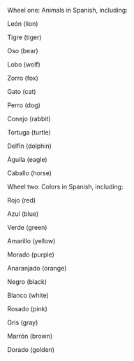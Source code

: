 Wheel one: Animals in Spanish, including: 

León (lion)

Tigre (tiger)

Oso (bear)

Lobo (wolf)

Zorro (fox)

Gato (cat)

Perro (dog)

Conejo (rabbit)

Tortuga (turtle)

Delfín (dolphin)

Águila (eagle)

Caballo (horse)


Wheel two: Colors in Spanish, including:

Rojo (red)

Azul (blue)

Verde (green)

Amarillo (yellow)

Morado (purple)

Anaranjado (orange)

Negro (black)

Blanco (white)

Rosado (pink)

Gris (gray)

Marrón (brown)

Dorado (golden)
